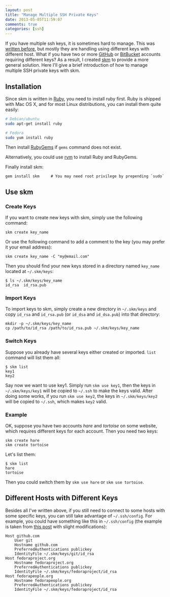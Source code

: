 ```yaml
---
layout: post
title: "Manage Multiple SSH Private Keys"
date: 2013-05-05T11:59:07
comments: true
categories: [ssh]
---
```


If you have multiple ssh keys, it is sometimes hard to manage. This was
[written before][post],
but mostly they are handling using different keys with different host. What if
you have two or more [GitHub][] or [BitBucket][] accounts requiring different
keys? As a result, I created [skm][] to provide a more general solution. Here
I'll give a brief introduction of how to manage multiple SSH private keys with
skm.

<!-- more -->

## Installation

Since skm is written in [Ruby][], you need to install ruby first. Ruby is
shipped with Mac OS X, and for most Linux distributions, you can install them
quite easily:

```sh
# Debian/ubuntu
sudo apt-get install ruby

# Fedora
sudo yum install ruby
```

Then install [RubyGems][] if `gems` command does not exist.

Alternatively, you could use [rvm][] to install Ruby and RubyGems.

Finally install skm:

    gem install skm     # You may need root privilege by prepending `sudo`


## Use skm

### Create Keys

If you want to create new keys with skm, simply use the following command:

    skm create key_name

Or use the following command to add a comment to the key (you may prefer it
your email address):

    skm create key_name -C "my@email.com"

Then you should find your new keys stored in a directory named `key_name`
located at `~/.skm/keys`:

    $ ls ~/.skm/keys/key_name
    id_rsa  id_rsa.pub

### Import Keys

To import keys to skm, simply create a new directory in `~/.skm/keys` and copy
`id_rsa` and `id_rsa.pub` (or `id_dsa` and `id_dsa.pub`) into that directory:

    mkdir -p ~/.skm/keys/key_name
    cp /path/to/id_rsa /path/to/id_rsa.pub ~/.skm/keys/key_name

### Switch Keys

Suppose you already have several keys either created or imported. `list`
command will list them all:

    $ skm list
    key1
    key2

Say now we want to use key1. Simply run `skm use key1`, then the keys in
`~/.skm/keys/key1` will be copied to `~/.ssh` to make the keys valid. After
doing some works, if you run `skm use key2`, the keys in `~/.skm/keys/key2`
will be copied to `~/.ssh`, which makes `key2` valid.

### Example

OK, suppose you have two accounts _hare_ and _tortoise_ on some website, which
requires different keys for each account. Then you need two keys:

    skm create hare
    skm create tortoise

Let's list them:

    $ skm list
    hare
    tortoise

Then you could switch them by `skm use hare` or `skm use tortoise`.


## Different Hosts with Different Keys

Besides all I've written above, if you still need to connect to some hosts with
some specific keys, you can still take advantage of `~/.ssh/config`. For
example, you could have something like this in `~/.ssh/config` (the example is
taken from [this post][post] with slight modifications):

    Host github.com
        User git
        Hostname github.com
        PreferredAuthentications publickey
        IdentityFile ~/.skm/keys/git/id_rsa
    Host fedoraproject.org
        Hostname fedoraproject.org
        PreferredAuthentications publickey
        IdentityFile ~/.skm/keys/fedoraproject/id_rsa
    Host fedorapeople.org
        Hostname fedorapeople.org
        PreferredAuthentications publickey
        IdentityFile ~/.skm/keys/fedoraproject/id_rsa




[BitBucket]: http://bitbucket.org
[GitHub]: http://github.com
[RubyGems]: http://rubygems.org/pages/download
[Ruby]: http://www.ruby-lang.org
[post]: http://www.robotgoblin.co.uk/blog/2012/07/24/managing-multiple-ssh-keys/
[rvm]: http://rvm.io
[skm]: http://github.com/xuhdev/skm#readme
